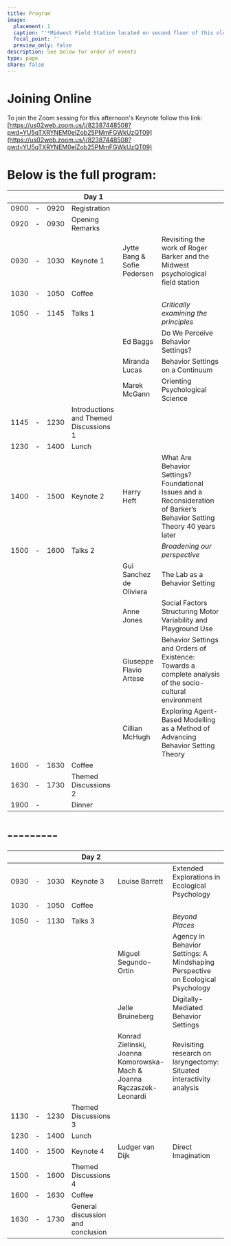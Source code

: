 ```yaml
---
title: Program
image:
  placement: 1
  caption: "'*Midwest Field Station located on second floor of this old Bank Building*'"
  focal_point: ''
  preview_only: false
description: See below for order of events
type: page
share: false
---
```


# Joining Online

To join the Zoom sessing for this afternoon's Keynote follow this link:
[https://us02web.zoom.us/j/82387448508?pwd=YU5qTXRYNEM0elZob25PMmFGWkUzQT09](https://us02web.zoom.us/j/82387448508?pwd=YU5qTXRYNEM0elZob25PMmFGWkUzQT09)

# Below is the full program:


| | | | Day 1 |  | |
|---|-----|------|------------|------------|-----|
| 0900 | - | 0920 | Registration |   | |
| 0920 | - | 0930 | Opening Remarks | | |
| 0930 | - | 1030 | Keynote 1 | Jytte Bang & Sofie Pedersen | Revisiting the work of Roger Barker and the Midwest psychological field station |
| 1030 | - | 1050 | Coffee |  | |
| 1050 | - | 1145 | Talks 1 | |  *Critically examining the principles* | 
| | | | | Ed Baggs | Do We Perceive Behavior Settings? |
| | | | | Miranda Lucas | Behavior Settings on a Continuum |
| | | | | Marek McGann  | Orienting Psychological Science |
| 1145 | - | 1230 | Introductions and Themed Discussions 1 |  | |
| 1230 | - | 1400 | Lunch |  | |
| 1400 | - | 1500 | Keynote 2 | Harry Heft  | What Are Behavior Settings? Foundational Issues and a Reconsideration of Barker’s Behavior Setting Theory 40 years later |
| 1500 | - | 1600 | Talks 2 | | *Broadening our perspective* | | 
| | | | | Gui Sanchez de Oliviera | The Lab as a Behavior Setting |
| | | | | Anne Jones | Social Factors Structuring Motor Variability and Playground Use |
| | | | | Giuseppe Flavio Artese | Behavior Settings and Orders of Existence: Towards a complete analysis of the socio-cultural environment |
| | | | | Cillian McHugh |   Exploring Agent-Based Modelling as a Method of Advancing Behavior Setting Theory |
| 1600 | - | 1630 | Coffee |  | |
| 1630 | - | 1730 | Themed Discussions 2 |  | |
| 1900 | - |  | Dinner | | |




# ---------

| | | | Day 2 |  | |
|---|-----|------|------------|------------|-----|
| 0930 | - | 1030 | Keynote 3 | Louise Barrett  |  Extended Explorations in Ecological Psychology |
| 1030 | - | 1050 | Coffee |  | |
| 1050 | - | 1130 | Talks 3 | |  *Beyond Places* | 
| | | | | Miguel Segundo-Ortin | Agency in Behavior Settings: A Mindshaping Perspective on Ecological Psychology |
| | | | | Jelle Bruineberg | Digitally-Mediated Behavior Settings |
| | | | | Konrad Zielinski, Joanna Komorowska-Mach & Joanna Rączaszek-Leonardi | Revisiting research on laryngectomy: Situated interactivity analysis |
| 1130 | - | 1230 | Themed Discussions 3 |  | |
| 1230 | - | 1400 | Lunch |  | |
| 1400 | - | 1500 | Keynote 4 | Ludger van Dijk | Direct Imagination |
| 1500 | - | 1600 | Themed Discussions 4 | | | | 
| 1600 | - | 1630 | Coffee |  | |
| 1630 | - | 1730 | General discussion and conclusion |  | |
